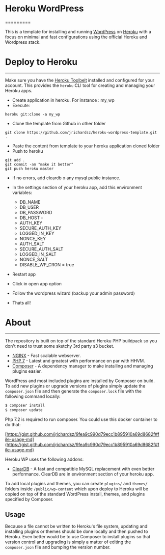 # Heroku WordPress
=========

This is a template for installing and running [WordPress](http://wordpress.org/) on [Heroku](http://www.heroku.com/) with a focus on minimal and fast configurations using the official Heroku and Wordpress stack.


# Deploy to Heroku
------------

Make sure you have the [Heroku Toolbelt](https://toolbelt.heroku.com/) installed and configured for your account. This provides the `heroku` CLI tool for creating and managing your Heroku apps.

- Create application in heroku. For instance : my_wp
- Execute:

```
heroku git:clone -a my_wp
```
- Clone the template from Github in other folder

```
git clone https://github.com/jrichardsz/heroku-wordpress-template.git .
```

- Paste the content from template to your heroku application cloned folder
- Push to heroku

```
git add .
git commit -am "make it better"
git push heroku master
```

- If no errors, add cleardb o any mysql public instance.
- In the settings section of your heroku app, add this environment variables:

  - DB_NAME
  - DB_USER
  - DB_PASSWORD
  - DB_HOST  -
  - AUTH_KEY
  - SECURE_AUTH_KEY
  - LOGGED_IN_KEY
  - NONCE_KEY
  - AUTH_SALT
  - SECURE_AUTH_SALT
  - LOGGED_IN_SALT
  - NONCE_SALT
  - DISABLE_WP_CRON = true

- Restart app
- Click in open app option
- Follow the wordpress wizard (backup your admin password)
- Thats all!

# About
-----

The repository is built on top of the standard Heroku PHP buildpack so you don't need to trust some sketchy 3rd party s3 bucket.
* [NGINX](http://nginx.org) - Fast scalable webserver.
* [PHP 7](http://php.net) - Latest and greatest with performance on par with HHVM.
* [Composer](https://getcomposer.org) - A dependency manager to make installing and managing plugins easier.

WordPress and most included plugins are installed by Composer on build. To add new plugins or upgrade versions of plugins simply update the `composer.json` file and then generate the `composer.lock` file with the following command locally:

```bash
$ composer install
$ composer update
```

Php 7.2 is required to run composer. You could use this docker container to do that:

[https://gist.github.com/jrichardsz/9fea9c990d79ecc1b895910a69d8682f#file-usage-md](https://gist.github.com/jrichardsz/9fea9c990d79ecc1b895910a69d8682f#file-usage-md)

Heroku WP uses the following addons:
* [ClearDB](https://w2.cleardb.net/about-cleardb/) - A fast and compatible MySQL replacement with even better performance. ClearDB are in environment section of your heroku app.


To add local plugins and themes, you can create ```plugins/``` and ```themes/``` folders inside `/public/wp-content` which upon deploy to Heroku will be copied on top of the standard WordPress install, themes, and plugins specified by Composer.

Usage
-----

Because a file cannot be written to Heroku's file system, updating and installing plugins or themes should be done locally and then pushed to Heroku. Even better would be to use Composer to install plugins so that version control and upgrading is simply a matter of editing the `composer.json` file and bumping the version number.
